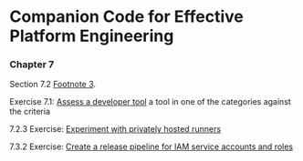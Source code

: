 # Companion Code for Effective Platform Engineering

### Chapter 7

Section 7.2 [Footnote 3](chapter-7/configuring_github_for_signed_commits.md).  

Exercise 7.1: [Assess a developer tool](chapter-7/7.2.2_assess_a_tool_in_one_of_the_categories_against_the_criteria/assessment-worksheet.md) a tool in one of the categories against the criteria  

7.2.3 Exercise: [Experiment with privately hosted runners](chapter-7/7.2.3_experiment_with_privately_hosted_runners/)  
 
7.3.2 Exercise: [Create a release pipeline for IAM service accounts and roles](chapter-7/7.3.2_create_release_pipeline_for_iam_service_accounts_and_roles/)
